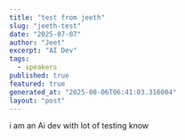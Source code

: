 ```yaml
---
title: "test from jeeth"
slug: "jeeth-test"
date: "2025-07-07"
author: "Jeet"
excerpt: "AI Dev"
tags:
  - speakers
published: true
featured: true
generated_at: "2025-08-06T06:41:03.316004"
layout: "post"
---
```


i am an Ai dev with lot of testing know